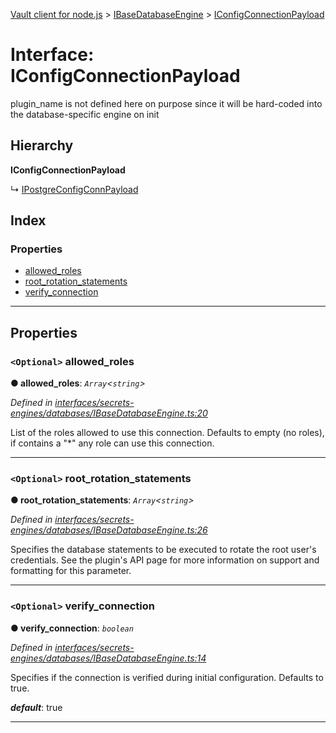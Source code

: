 [Vault client for node.js](../README.md) > [IBaseDatabaseEngine](../modules/ibasedatabaseengine.md) > [IConfigConnectionPayload](../interfaces/ibasedatabaseengine.iconfigconnectionpayload.md)

# Interface: IConfigConnectionPayload

plugin\_name is not defined here on purpose since it will be hard-coded into the database-specific engine on init

## Hierarchy

**IConfigConnectionPayload**

↳  [IPostgreConfigConnPayload](ipostgresqlengine.ipostgreconfigconnpayload.md)

## Index

### Properties

* [allowed_roles](ibasedatabaseengine.iconfigconnectionpayload.md#allowed_roles)
* [root_rotation_statements](ibasedatabaseengine.iconfigconnectionpayload.md#root_rotation_statements)
* [verify_connection](ibasedatabaseengine.iconfigconnectionpayload.md#verify_connection)

---

## Properties

<a id="allowed_roles"></a>

### `<Optional>` allowed_roles

**● allowed_roles**: *`Array`<`string`>*

*Defined in [interfaces/secrets-engines/databases/IBaseDatabaseEngine.ts:20](https://github.com/theogravity/vault-tacular/blob/560d138/src/interfaces/secrets-engines/databases/IBaseDatabaseEngine.ts#L20)*

List of the roles allowed to use this connection. Defaults to empty (no roles), if contains a "\*" any role can use this connection.

___
<a id="root_rotation_statements"></a>

### `<Optional>` root_rotation_statements

**● root_rotation_statements**: *`Array`<`string`>*

*Defined in [interfaces/secrets-engines/databases/IBaseDatabaseEngine.ts:26](https://github.com/theogravity/vault-tacular/blob/560d138/src/interfaces/secrets-engines/databases/IBaseDatabaseEngine.ts#L26)*

Specifies the database statements to be executed to rotate the root user's credentials. See the plugin's API page for more information on support and formatting for this parameter.

___
<a id="verify_connection"></a>

### `<Optional>` verify_connection

**● verify_connection**: *`boolean`*

*Defined in [interfaces/secrets-engines/databases/IBaseDatabaseEngine.ts:14](https://github.com/theogravity/vault-tacular/blob/560d138/src/interfaces/secrets-engines/databases/IBaseDatabaseEngine.ts#L14)*

Specifies if the connection is verified during initial configuration. Defaults to true.

*__default__*: true

___

